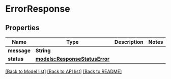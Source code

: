 # ErrorResponse

## Properties

Name | Type | Description | Notes
------------ | ------------- | ------------- | -------------
**message** | **String** |  | 
**status** | [**models::ResponseStatusError**](ResponseStatusError.md) |  | 

[[Back to Model list]](../README.md#documentation-for-models) [[Back to API list]](../README.md#documentation-for-api-endpoints) [[Back to README]](../README.md)


